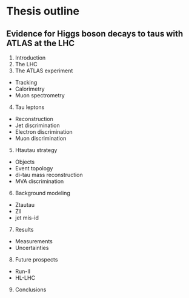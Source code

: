 # Thesis outline

## Evidence for Higgs boson decays to taus with ATLAS at the LHC

1. Introduction
2. The LHC
3. The ATLAS experiment
  + Tracking
  + Calorimetry
  + Muon spectrometry
4. Tau leptons
  + Reconstruction
  + Jet discrimination
  + Electron discrimination
  + Muon discrimination
5. Htautau strategy
  + Objects
  + Event topology
  + di-tau mass reconstruction
  + MVA discrimination
6. Background modeling
  + Ztautau
  + Zll
  + jet mis-id
7. Results
  + Measurements
  + Uncertainties
8. Future prospects
  + Run-II
  + HL-LHC
9. Conclusions


